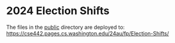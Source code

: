 # 2024 Election Shifts

The files in the [public](/public) directory are deployed to: https://cse442.pages.cs.washington.edu/24au/fp/Election-Shifts/
